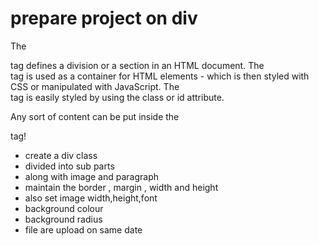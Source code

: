 # prepare project on div 
The <div> tag defines a division or a section in an HTML document.
The <div> tag is used as a container for HTML elements - which is then styled with CSS or manipulated with JavaScript.
The <div> tag is easily styled by using the class or id attribute.

Any sort of content can be put inside the <div> tag! 
- create a div class
- divided into sub parts
- along with image and paragraph
- maintain the border , margin , width and height
- also set image width,height,font
- background colour
- background radius
- file are upload on same date 
